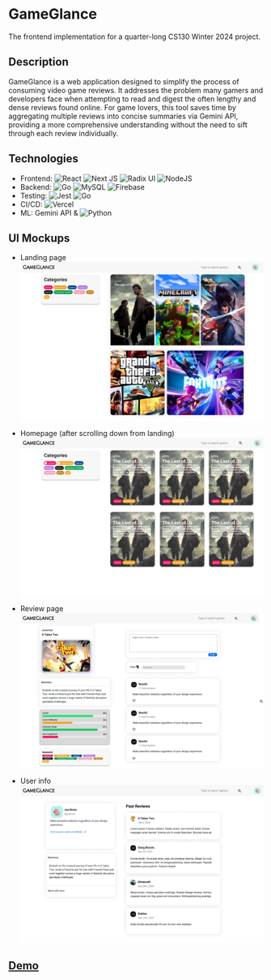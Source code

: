 # GameGlance

The frontend implementation for a quarter-long CS130 Winter 2024 project.

## Description

GameGlance is a web application designed to simplify the process of consuming video game reviews. It addresses the problem many gamers and developers face when attempting to read and digest the often lengthy and dense reviews found online. For game lovers, this tool saves time by aggregating multiple reviews into concise summaries via Gemini API, providing a more comprehensive understanding without the need to sift through each review individually. 

## Technologies 
- Frontend: 	![React](https://img.shields.io/badge/React-20232A?style=for-the-badge&logo=react&logoColor=61DAFB) ![Next JS](https://img.shields.io/badge/Next-black?style=for-the-badge&logo=next.js&logoColor=white) ![Radix UI](https://img.shields.io/badge/radix%20ui-161618.svg?style=for-the-badge&logo=radix-ui&logoColor=white) ![NodeJS](https://img.shields.io/badge/node.js-6DA55F?style=for-the-badge&logo=node.js&logoColor=white)
- Backend: ![Go](https://img.shields.io/badge/go-%2300ADD8.svg?style=for-the-badge&logo=go&logoColor=white) ![MySQL](https://img.shields.io/badge/mysql-4479A1.svg?style=for-the-badge&logo=mysql&logoColor=white) ![Firebase](https://img.shields.io/badge/firebase-%23039BE5.svg?style=for-the-badge&logo=firebase)
- Testing: 	![Jest](https://img.shields.io/badge/-jest-%23C21325?style=for-the-badge&logo=jest&logoColor=white) ![Go](https://img.shields.io/badge/go-%2300ADD8.svg?style=for-the-badge&logo=go&logoColor=white)
- CI/CD: ![Vercel](https://img.shields.io/badge/vercel-%23000000.svg?style=for-the-badge&logo=vercel&logoColor=white)
- ML: Gemini API & ![Python](https://img.shields.io/badge/python-3670A0?style=for-the-badge&logo=python&logoColor=ffdd54)


## UI Mockups

- Landing page
![landing-page](https://github.com/justsunli/gameglance_frontend/blob/main/images/landing-page.jpg?raw=true)

- Homepage (after scrolling down from landing)
![homepage](https://github.com/justsunli/gameglance_frontend/blob/main/images/homepage.jpg?raw=true)

- Review page
![review-page](https://github.com/justsunli/gameglance_frontend/blob/main/images/review-page.jpg?raw=true)

- User info
![user-info](https://github.com/justsunli/gameglance_frontend/blob/main/images/user-info.jpg?raw=true)

## [Demo](https://drive.google.com/file/d/16yN6aIRqaY1NcbXIxa0sFNWrnYNp3AfV/preview)

